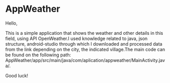 # AppWeather

Hello,

This is a simple application that shows the weather and other details in this field, using API OpenWeather.I used knowledge related to java, json structure, android-studio through which I downloaded and processed data from the link depending on the city, the indicated village.The main code can be found on the following path: AppWeather/app/src/main/java/com/aplication/appweather/MainActivity.java/.


Good luck!
